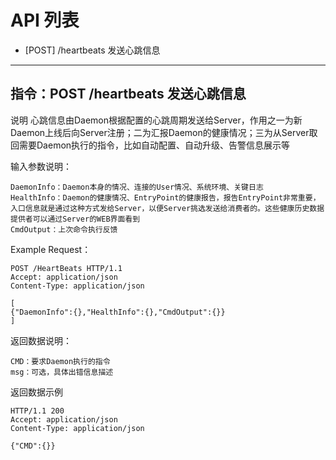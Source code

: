 # API 列表
	

- [POST] /heartbeats 发送心跳信息

----------

## 指令：POST /heartbeats 发送心跳信息

说明
	心跳信息由Daemon根据配置的心跳周期发送给Server，作用之一为新Daemon上线后向Server注册；二为汇报Daemon的健康情况；三为从Server取回需要Daemon执行的指令，比如自动配置、自动升级、告警信息展示等

输入参数说明：
	
	DaemonInfo：Daemon本身的情况、连接的User情况、系统环境、关键日志
	HealthInfo：Daemon的健康情况、EntryPoint的健康报告，报告EntryPoint非常重要，入口信息就是通过这种方式发给Server，以便Server挑选发送给消费者的。这些健康历史数据提供者可以通过Server的WEB界面看到 
	CmdOutput：上次命令执行反馈


Example Request：

	POST /HeartBeats HTTP/1.1 
	Accept: application/json 
	Content-Type: application/json 
	
	[
	{"DaemonInfo":{},"HealthInfo":{},"CmdOutput":{}}
	]


返回数据说明：

	CMD：要求Daemon执行的指令
	msg：可选，具体出错信息描述

返回数据示例
        
	HTTP/1.1 200 
	Accept: application/json 
	Content-Type: application/json 

	{"CMD":{}}


